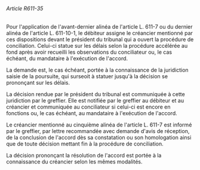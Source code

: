 ###### Article R611-35

Pour l'application de l'avant-dernier alinéa de l'article L. 611-7 ou du dernier alinéa de l'article L. 611-10-1, le débiteur assigne le créancier mentionné par ces dispositions devant le président du tribunal qui a ouvert la procédure de conciliation. Celui-ci statue sur les délais selon la procédure accélérée au fond après avoir recueilli les observations du conciliateur ou, le cas échéant, du mandataire à l'exécution de l'accord.

La demande est, le cas échéant, portée à la connaissance de la juridiction saisie de la poursuite, qui surseoit à statuer jusqu'à la décision se prononçant sur les délais.

La décision rendue par le président du tribunal est communiquée à cette juridiction par le greffier. Elle est notifiée par le greffier au débiteur et au créancier et communiquée au conciliateur si celui-ci est encore en fonctions ou, le cas échéant, au mandataire à l'exécution de l'accord.

Le créancier mentionné au cinquième alinéa de l'article L. 611-7 est informé par le greffier, par lettre recommandée avec demande d'avis de réception, de la conclusion de l'accord dès sa constatation ou son homologation ainsi que de toute décision mettant fin à la procédure de conciliation.

La décision prononçant la résolution de l'accord est portée à la connaissance du créancier selon les mêmes modalités.

